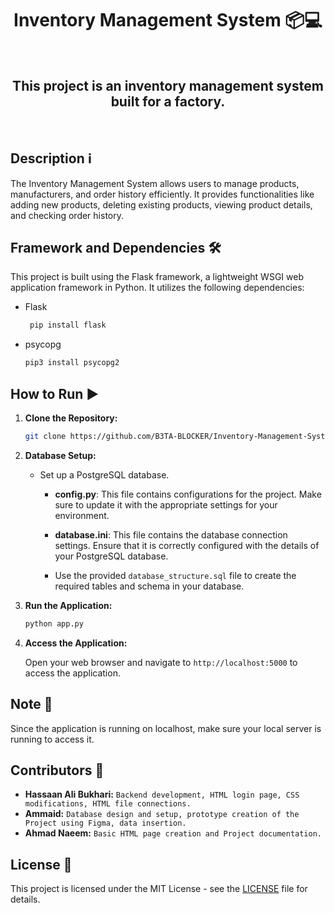 <div align="center">

# Inventory Management System 📦💻

<br>

<p align="center">

  <h2><strong>This project is an inventory management system built for a factory.</strong></h2>

</p>

</div>


<br>


## Description ℹ️

The Inventory Management System allows users to manage products, manufacturers, and order history efficiently. It provides functionalities like adding new products, deleting existing products, viewing product details, and checking order history.

## Framework and Dependencies 🛠️

This project is built using the Flask framework, a lightweight WSGI web application framework in Python. It utilizes the following dependencies:

- Flask
  ```bash
   pip install flask
  ```
- psycopg
  ```bash
  pip3 install psycopg2
  ```

## How to Run ▶️

1. **Clone the Repository:**

    ```bash
    git clone https://github.com/B3TA-BLOCKER/Inventory-Management-System.git
    ```

2. **Database Setup:**

    - Set up a PostgreSQL database.
  
      - **config.py**: This file contains configurations for the project. Make sure to update it with the appropriate settings for your environment.

      - **database.ini**: This file contains the database connection settings. Ensure that it is correctly configured with the details of your PostgreSQL database.

      - Use the provided `database_structure.sql` file to create the required tables and schema in your database.

3. **Run the Application:**

    ```bash
    python app.py
    ```

4. **Access the Application:**

    Open your web browser and navigate to `http://localhost:5000` to access the application.

## Note 📝

Since the application is running on localhost, make sure your local server is running to access it.

## Contributors 👥

- **Hassaan Ali Bukhari:** `Backend development, HTML login page, CSS modifications, HTML file connections.`
- **Ammaid:** `Database design and setup, prototype creation of the Project using Figma, data insertion.`
- **Ahmad Naeem:** `Basic HTML page creation and Project documentation.`

## License 📄

This project is licensed under the MIT License - see the [LICENSE](LICENSE) file for details.
